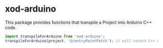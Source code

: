 # xod-arduino

This package provides functions that transpile a Project into Arduino C++ code.

```javascript
import transpileForArduino from 'xod-arduino';
transpileForArduino(project, '@/entryPointPatch'); // will return C++ code
```
